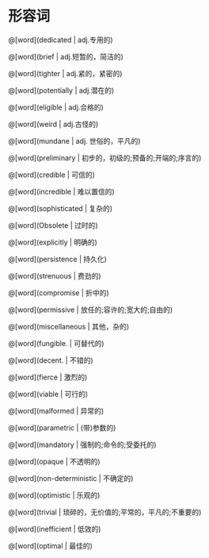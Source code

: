 # 形容词

<masonry>

@[word](dedicated | adj.专用的)

@[word](brief | adj.短暂的，简洁的)

@[word](tighter | adj.紧的，紧密的)

@[word](potentially | adj.潜在的)

@[word](eligible | adj.合格的)

@[word](weird | adj.古怪的)

@[word](mundane | adj. 世俗的，平凡的)

@[word](preliminary | 初步的，初级的;预备的;开端的;序言的)

@[word](credible | 可信的)

@[word](incredible | 难以置信的)

@[word](sophisticated | 复杂的)

@[word](Obsolete | 过时的)

@[word](explicitly | 明确的)

@[word](persistence | 持久化)

@[word](strenuous | 费劲的)

@[word](compromise | 折中的)

@[word](permissive | 放任的;容许的;宽大的;自由的)

@[word](miscellaneous | 其他，杂的)

@[word](fungible. | 可替代的)

@[word](decent. | 不错的)

@[word](fierce | 激烈的)

@[word](viable | 可行的)

@[word](malformed | 异常的)

@[word](parametric | (带)参数的)

@[word](mandatory | 强制的;命令的;受委托的)

@[word](opaque | 不透明的)

@[word](non-deterministic | 不确定的)

@[word](optimistic | 乐观的)

@[word](trivial | 琐碎的，无价值的;平常的，平凡的;不重要的)

@[word](inefficient | 低效的)

@[word](optimal | 最佳的)

</masonry>




